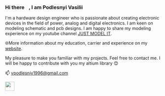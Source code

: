 ### Hi there <img src="https://github.com/VasiliyPodlesniy/PhotoForRepositories/blob/master/hiy.gif" width="10px">, I am Podlesnyi Vasilii 

I'm a hardware design engineer who is passionate about creating electronic devices in the field of power, analog and digital electronics. I am keen on modeling schematic and pcb designs. I am happy to share my modeling experience on my youtube channel [JUST MODEL IT](https://www.youtube.com/channel/UCoNTV8hdYqtWGnWhq0Xz1Yw).

🌐More information about my education, carrier and experience on my [website](https://vpodlesniy1996.wixsite.com/mysite-12).

My pleasure to make you familiar with my projects. Feel free to contact me. I will be happy to contribute with you my altium library 😊

📫 vpodlesniy1996@gmail.com

<img src="https://github.com/VasiliyPodlesniy/PhotoForRepositories/blob/master/whatsapp.png" width="30px">

